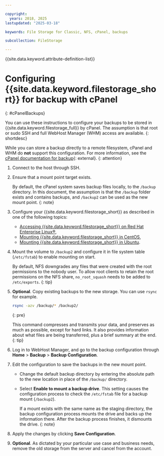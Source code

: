 ```yaml
---

copyright:
  years: 2018, 2025
lastupdated: "2025-03-18"

keywords: File Storage for Classic, NFS, cPanel, backups

subcollection: FileStorage

---
```

{{site.data.keyword.attribute-definition-list}}

# Configuring {{site.data.keyword.filestorage_short}} for backup with cPanel
{: #cPanelBackups}

You can use these instructions to configure your backups to be stored in {{site.data.keyword.filestorage_full}} by cPanel. The assumption is that root or sudo SSH and full WebHost Manager (WHM) access are available.
{: shortdesc}

While you can store a backup directly to a remote filesystem, cPanel and WHM do **not** support this configuration. For more information, see the [cPanel documentation for backup](https://docs.cpanel.net/knowledge-base/backup/how-to-run-backups-on-locally-mounted-remoted-file-systems/){: external}.
{: attention}

1. Connect to the host through SSH.
2. Ensure that a mount point target exists.

   By default, the cPanel system saves backup files locally, to the `/backup` directory. In this document, the assumption is that the `/backup` folder exists and contains backups, and `/backup2` can be used as the new mount point.
   {: note}

3. Configure your {{site.data.keyword.filestorage_short}} as described in one of the following topics: 
    - [Accessing {{site.data.keyword.filestorage_short}} on Red Hat Enterprise Linux&reg;](/docs/FileStorage?topic=FileStorage-mountingLinux), 
    - [Mounting {{site.data.keyword.filestorage_short}} in CentOS](/docs/FileStorage?topic=FileStorage-mountingCentOS),
    - [Mounting {{site.data.keyword.filestorage_short}} in Ubuntu](/docs/FileStorage?topic=FileStorage-mountingUbuntu). 

1. Mount the volume to `/backup2` and configure it in file system table (`/etc/fstab`) to enable mounting on start.

   By default, NFS downgrades any files that were created with the root permissions to the nobody user. To allow root clients to retain the root permissions on the NFS share, `no_root_squash` needs to be added to `/etc/exports`.
   {: tip}

1. **Optional**. Copy existing backups to the new storage. You can use `rsync` for example.
   ```sh
   rsync -azv /backup/* /backup2/
   ```
   {: pre}

    This command compresses and transmits your data, and preserves as much as possible, except for hard links. It also provides information about what files are being transferred, plus a brief summary at the end.
    {: tip}

1. Log in to WebHost Manager, and go to the backup configuration through **Home** > **Backup** > **Backup Configuration**.

1. Edit the configuration to save the backups in the new mount point.
    - Change the default backup directory by entering the absolute path to the new location in place of the `/backup/` directory.
    - Select **Enable to mount a backup drive**. This setting causes the configuration process to check the `/etc/fstab` file for a backup mount (`/backup2`).

      If a mount exists with the same name as the staging directory, the backup configuration process mounts the drive and backs up the information there. After the backup process finishes, it dismounts the drive.
      {: note}

1. Apply the changes by clicking **Save Configuration**.

1. **Optional**. As dictated by your particular use case and business needs, remove the old storage from the server and cancel from the account.
